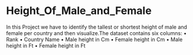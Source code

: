 # Height_Of_Male_and_Female
In this Project  we have to identify the tallest or shortest height of male and female per country and then visualize.The dataset contains six columns: • Rank • Country Name • Male height in Cm • Female height in Cm • Male height in Ft • Female height in Ft

